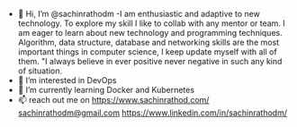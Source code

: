 - 👋 Hi, I’m @sachinrathodm
-I am enthusiastic and adaptive to new technology. To explore my skill I like to collab with any mentor or team. I am eager to learn about new technology and programming techniques. Algorithm, data structure, database and networking skills are the most
 important things in computer science, I keep update myself with all of them. "I always believe in ever positive never negative in such any kind of situation.
- 👀 I’m interested in DevOps
- 🌱 I’m currently learning Docker and Kubernetes
- 📫 reach out me on https://www.sachinrathod.com/
                    sachinrathodm@gmail.com
                    https://www.linkedin.com/in/sachinrathodm/
                    
